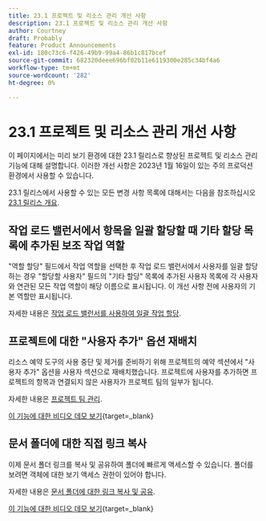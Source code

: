 ```yaml
---
title: 23.1 프로젝트 및 리소스 관리 개선 사항
description: 23.1 프로젝트 및 리소스 관리 개선 사항
author: Courtney
draft: Probably
feature: Product Announcements
exl-id: 180c73c6-f426-49b9-99a4-86b1c817bcef
source-git-commit: 682320deee696bf02b11e6119300e285c34bf4a6
workflow-type: tm+mt
source-wordcount: '282'
ht-degree: 0%

---
```


# 23.1 프로젝트 및 리소스 관리 개선 사항

이 페이지에서는 미리 보기 환경에 대한 23.1 릴리스로 향상된 프로젝트 및 리소스 관리 기능에 대해 설명합니다. 이러한 개선 사항은 2023년 1월 16일이 있는 주의 프로덕션 환경에서 사용할 수 있습니다.

23.1 릴리스에서 사용할 수 있는 모든 변경 사항 목록에 대해서는 다음을 참조하십시오 [23.1 릴리스 개요](/help/quicksilver/product-announcements/product-releases/23.1-release-activity/23-1-release-overview.md).

## 작업 로드 밸런서에서 항목을 일괄 할당할 때 기타 할당 목록에 추가된 보조 작업 역할

&quot;역할 할당&quot; 필드에서 작업 역할을 선택한 후 작업 로드 밸런서에서 사용자를 일괄 할당하는 경우 &quot;할당할 사용자&quot; 필드의 &quot;기타 할당&quot; 목록에 추가된 사용자 목록에 각 사용자와 연관된 모든 작업 역할이 해당 이름으로 표시됩니다. 이 개선 사항 전에 사용자의 기본 역할만 표시됩니다.

자세한 내용은 [작업 로드 밸런서를 사용하여 일괄 작업 할당](/help/quicksilver/resource-mgmt/workload-balancer/assign-work-in-workload-balancer-in-bulk.md).

## 프로젝트에 대한 &quot;사용자 추가&quot; 옵션 재배치

리소스 예약 도구의 사용 중단 및 제거를 준비하기 위해 프로젝트의 예약 섹션에서 &quot;사용자 추가&quot; 옵션을 사용자 섹션으로 재배치했습니다. 프로젝트에 사용자를 추가하면 프로젝트의 항목과 연결되지 않은 사용자가 프로젝트 팀의 일부가 됩니다.

자세한 내용은 [프로젝트 팀 관리](/help/quicksilver/manage-work/projects/planning-a-project/manage-project-team.md).

[이 기능에 대한 비디오 데모 보기](https://video.tv.adobe.com/v/3412443/){target=_blank}

## 문서 폴더에 대한 직접 링크 복사

이제 문서 폴더 링크를 복사 및 공유하여 폴더에 빠르게 액세스할 수 있습니다. 폴더를 보려면 객체에 대한 보기 액세스 권한이 있어야 합니다.

자세한 내용은 [문서 폴더에 대한 링크 복사 및 공유](/help/quicksilver/documents/managing-documents/copy-a-doc-folder-url.md).

[이 기능에 대한 비디오 데모 보기](https://video.tv.adobe.com/v/3412385/){target=_blank}
